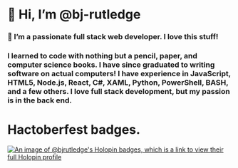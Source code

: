 # 👋 Hi, I’m @bj-rutledge
### 👀 I’m a passionate full stack web developer. I love this stuff! 

### I learned to code with nothing but a pencil, paper, and computer science books. I have since graduated to writing software on actual computers! I have experience in JavaScript, HTML5, Node.js, React, C#, XAML, Python, PowerShell, BASH, and a few others. I love full stack development, but my passion is in the back end. 

# Hactoberfest badges. 
[![An image of @bjrutledge's Holopin badges, which is a link to view their full Holopin profile](https://holopin.me/bjrutledge)](https://holopin.io/@bjrutledge)
